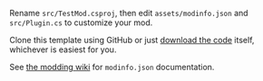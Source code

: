 Rename `src/TestMod.csproj`, then edit `assets/modinfo.json` and `src/Plugin.cs` to customize your mod.

Clone this template using GitHub or just [download the code](https://github.com/Dual-Iron/TestMod/archive/refs/heads/master.zip) itself, whichever is easiest for you.

See [the modding wiki](https://rainworldmodding.miraheze.org/wiki/Downpour_Reference/Mod_Directories) for `modinfo.json` documentation.
